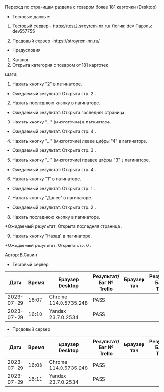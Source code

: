Переход по страницам раздела с товаром более 181 карточки (Desktop)

* Тестовые данные: 
1. Тестовый сервер - https://test2.stroyrem-nn.ru/
Логин: dev
Пароль: dev557755

2. Продовый сервер -https://stroyrem-nn.ru/

* Предусловия:
1. Каталог
2. Открыта категория с товаром от 181 карточек .


Шаги:
1. Нажать кнопку "2" в пагинаторе.

* Ожидаемый результат:
Открыта стр. 2 .

2. Нажать  последнюю кнопку в пагинаторе.

* Ожидаемый результат:
Открыта последняя страница .

3.  Нажать кнопку "..." (многоточие) в пагинаторе.

* Ожидаемый результат:
Открыта стр. 4 .

4.  Нажать кнопку "..." (многоточие) левее цифры "4" в пагинаторе.

* Ожидаемый результат:
Открыта стр. 3 .

5. Нажать кнопку "..." (многоточие) правее цифры "3" в пагинаторе.

* Ожидаемый результат:
Открыта стр. 4 .

6. Нажать кнопку "1" в пагинаторе.

* Ожидаемый результат:
Открыта стр. 1 .


7. Нажать кнопку "Далее" в пагинаторе.

* Ожидаемый результат:
Открыта стр. 2 .

8. Нажать  последнюю кнопку в пагинаторе.

*Ожидаемый результат:
Открыта последняя страница .

9. Нажать кнопку "Назад" в пагинаторе.

*Ожидаемый результат:
Открыта стр. 6 .

Автор: В.Савин


* Тестовый сервер 

| Дата | Время | Браузер Desktop| Результат/Баг № Trello| Браузер тач| Результат/Баг № Trello| Дата релиза |Имя |
| --- | --- | --- | --- | --- | --- | --- | --- | 
|2023-07-29 | 16:07 | Chrome 114.0.5735.248 | PASS |  | | 04.07.23 | Наталья К. | 
|2023-07-29 | 16:10 | Yandex 23.7.0.2534 | PASS |  |  | 04.07.23 | Наталья К. |


* Продовый сервер

| Дата | Время | Браузер Desktop| Результат/Баг № Trello| Браузер тач| Результат/Баг № Trello| Дата релиза |Имя |
| --- | --- | --- | --- | --- | --- | --- | --- | 
| 2023-07-29 | 16:08 | Chrome 114.0.5735.248 | PASS | | | 04.07.23 | Наталья К. | 
| 2023-07-29 | 16:11 | Yandex 23.7.0.2534 | PASS |  |  | 04.07.23 | Наталья К. |

